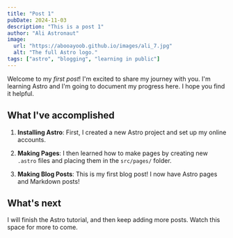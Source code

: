 ```yaml
---
title: "Post 1"
pubDate: 2024-11-03
description: "This is a post 1"
author: "Ali Astronaut"
image:
  url: "https://abooayoob.github.io/images/ali_7.jpg"
  alt: "The full Astro logo."
tags: ["astro", "blogging", "learning in public"]
---
```


Welcome to my _first post_! I'm excited to share my journey with you. I'm learning Astro and I'm going to document my progress here. I hope you find it helpful.

## What I've accomplished

1. **Installing Astro**: First, I created a new Astro project and set up my online accounts.

2. **Making Pages**: I then learned how to make pages by creating new `.astro` files and placing them in the `src/pages/` folder.

3. **Making Blog Posts**: This is my first blog post! I now have Astro pages and Markdown posts!

## What's next

I will finish the Astro tutorial, and then keep adding more posts. Watch this space for more to come.
